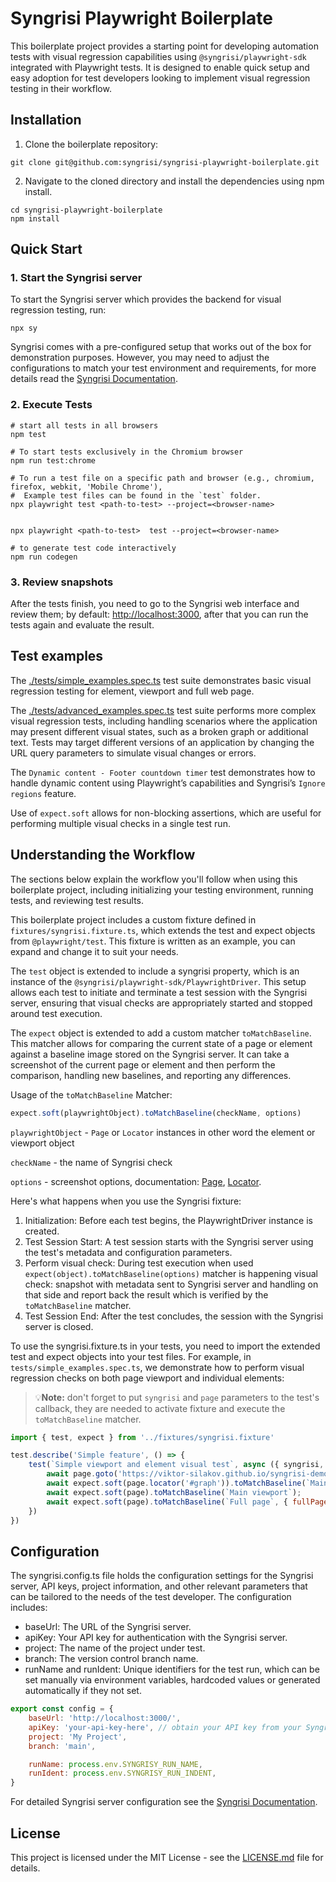 # Syngrisi Playwright Boilerplate

This boilerplate project provides a starting point for developing automation tests with visual regression capabilities using `@syngrisi/playwright-sdk` integrated with Playwright tests. It is designed to enable quick setup and easy adoption for test developers looking to implement visual regression testing in their workflow.

## Installation

1. Clone the boilerplate repository:
```shell
git clone git@github.com:syngrisi/syngrisi-playwright-boilerplate.git
```
2. Navigate to the cloned directory and install the dependencies using npm install.
```shell
cd syngrisi-playwright-boilerplate
npm install
```

## Quick Start

### 1. Start the Syngrisi server

To start the Syngrisi server which provides the backend for visual regression testing, run:
```shell
npx sy
```
Syngrisi comes with a pre-configured setup that works out of the box for demonstration purposes. However, you may need to adjust the configurations to match your test environment and requirements, for more details read the [Syngrisi Documentation](https://syngrisi.github.io/syngrisi/modules/syngrisi.html).

### 2. Execute Tests

```shell
# start all tests in all browsers
npm test

# To start tests exclusively in the Chromium browser
npm run test:chrome

# To run a test file on a specific path and browser (e.g., chromium, firefox, webkit, 'Mobile Chrome'),
#  Example test files can be found in the `test` folder.
npx playwright test <path-to-test> --project=<browser-name>


npx playwright <path-to-test>  test --project=<browser-name>

# to generate test code interactively
npm run codegen
```

### 3. Review snapshots

After the tests finish, you need to go to the Syngrisi web interface and review them; by default: [http://localhost:3000](http://localhost:3000), after that you can run the tests again and evaluate the result.

## Test examples

The [./tests/simple_examples.spec.ts](./tests/simple_examples.spec.ts) test suite demonstrates basic visual regression testing for element, viewport and full web page. 

The [./tests/advanced_examples.spec.ts](./tests/advanced_examples.spec.ts) test suite performs more complex visual regression tests, including handling scenarios where the application may present different visual states, such as a broken graph or additional text. Tests may target different versions of an application by changing the URL query parameters to simulate visual changes or errors. 

The `Dynamic content - Footer countdown timer` test demonstrates how to handle dynamic content using Playwright’s capabilities and Syngrisi’s `Ignore regions` feature.

Use of `expect.soft` allows for non-blocking assertions, which are useful for performing multiple visual checks in a single test run.

## Understanding the Workflow

The sections below explain the workflow you'll follow when using this boilerplate project, including initializing your testing environment, running tests, and reviewing test results.

This boilerplate project includes a custom fixture defined in `fixtures/syngrisi.fixture.ts`, which extends the test and expect objects from `@playwright/test`. This fixture is written as an example, you can expand and change it to suit your needs. 

The `test` object is extended to include a syngrisi property, which is an instance of the `@syngrisi/playwright-sdk/PlaywrightDriver`. This setup allows each test to initiate and terminate a test session with the Syngrisi server, ensuring that visual checks are appropriately started and stopped around test execution.

The `expect` object is extended to add a custom matcher `toMatchBaseline`. This matcher allows for comparing the current state of a page or element against a baseline image stored on the Syngrisi server. It can take a screenshot of the current page or element and then perform the comparison, handling new baselines, and reporting any differences.

Usage of the `toMatchBaseline` Matcher:
```js
expect.soft(playwrightObject).toMatchBaseline(checkName, options)
```
`playwrightObject` -  `Page` or `Locator` instances in other word the element or viewport object

`checkName` - the name of Syngrisi check

`options` - screenshot options, documentation: [Page](https://playwright.dev/docs/api/class-page#page-screenshot), [Locator](https://playwright.dev/docs/api/class-locator#locator-screenshot). 

Here's what happens when you use the Syngrisi fixture:

1. Initialization: Before each test begins, the PlaywrightDriver instance is created.
2. Test Session Start: A test session starts with the Syngrisi server using the test's metadata and configuration parameters.
3. Perform visual check: During test execution when used `expect(object).toMatchBaseline(options)` matcher is happening visual check: snapshot with metadata sent to Syngrisi server and handling on that side and report back the result which is verified by the `toMatchBaseline` matcher.
4. Test Session End: After the test concludes, the session with the Syngrisi server is closed.

To use the syngrisi.fixture.ts in your tests, you need to import the extended test and expect objects into your test files. For example, in `tests/simple_examples.spec.ts`, we demonstrate how to perform visual regression checks on both page viewport and individual elements:
> 💡**Note:** don't forget to put `syngrisi` and `page` parameters to the test's callback, they are needed to activate fixture and execute the `toMatchBaseline` matcher.
```js
import { test, expect } from '../fixtures/syngrisi.fixture'

test.describe('Simple feature', () => {
    test(`Simple viewport and element visual test`, async ({ syngrisi, page }) => {
        await page.goto('https://viktor-silakov.github.io/syngrisi-demo-app/');
        await expect.soft(page.locator('#graph')).toMatchBaseline(`Main graph`);
        await expect.soft(page).toMatchBaseline(`Main viewport`);
        await expect.soft(page).toMatchBaseline(`Full page`, { fullPage: true });
    })
})
```

## Configuration

The syngrisi.config.ts file holds the configuration settings for the Syngrisi server, API keys, project information, and other relevant parameters that can be tailored to the needs of the test developer. The configuration includes:

- baseUrl: The URL of the Syngrisi server.
- apiKey: Your API key for authentication with the Syngrisi server.
- project: The name of the project under test.
- branch: The version control branch name.
- runName and runIdent: Unique identifiers for the test run, which can be set manually via environment variables, hardcoded values or generated automatically if they not set.
```js
export const config = {
    baseUrl: 'http://localhost:3000/',
    apiKey: 'your-api-key-here', // obtain your API key from your Syngrisi account settings.
    project: 'My Project',
    branch: 'main',

    runName: process.env.SYNGRISY_RUN_NAME,
    runIdent: process.env.SYNGRISY_RUN_INDENT,
}
```
For detailed Syngrisi server configuration see the [Syngrisi Documentation](https://syngrisi.github.io/syngrisi/modules/syngrisi.html).

## License

This project is licensed under the MIT License - see the [LICENSE.md](./LICENSE.md) file for details.
